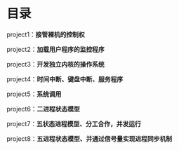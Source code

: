 # 目录

project1：**接管裸机的控制权**			

project2：**加载用户程序的监控程序**

project3：**开发独立内核的操作系统**

project4：**时间中断、键盘中断、服务程序**

project5：**系统调用**

project6：**二进程状态模型**

project7：**五状态进程模型、分工合作，并发运行**

project8：**五进程状态模型、并通过信号量实现进程同步机制**